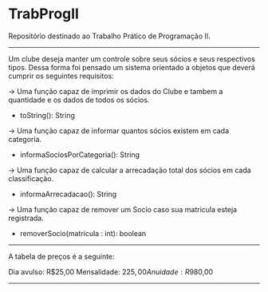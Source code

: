 # TrabProgII
Repositório destinado ao Trabalho Prático de Programação II.

----------------------------------------

Um clube deseja manter um controle sobre seus sócios e seus respectivos tipos. Dessa
forma foi pensado um sistema orientado a objetos que deverá cumprir os seguintes
requisitos:

-> Uma função capaz de imprimir os dados do Clube e tambem a quantidade e os dados 
de todos os sócios.
+ toString(): String

-> Uma função capaz de informar quantos sócios existem em cada categoria.
+ informaSociosPorCategoria(): String

-> Uma função capaz de calcular a arrecadação total dos sócios em cada classificação.
+ informaArrecadacao(): String

-> Uma função capaz de remover um Socio caso sua matricula esteja registrada.
+ removerSocio(matricula : int): boolean

----------------------------------------

A tabela de preços é a seguinte:

Dia avulso: R$25,00
Mensalidade: $225,00
Anuidade: R$980,00

----------------------------------------
